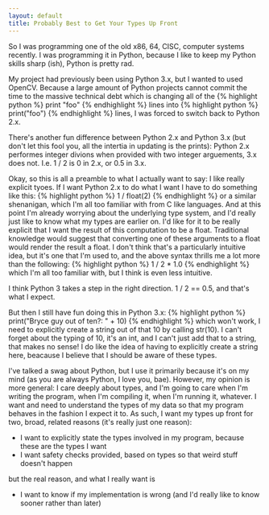 ```yaml
---
layout: default
title: Probably Best to Get Your Types Up Front
---
```


So I was programming one of the old x86, 64, CISC, computer systems recently. I was programming it in Python, because I like to keep my Python skills sharp (ish), Python is pretty rad.

My project had previously been using Python 3.x, but I wanted to used OpenCV. Because a large amount of Python projects cannot commit the time to the massive technical debt which is changing all of the
{% highlight python %}
print "foo"
{% endhighlight %}
lines into
{% highlight python %}
print("foo")
{% endhighlight %}
lines, I was forced to switch back to Python 2.x.

There's another fun difference between Python 2.x and Python 3.x (but don't let this fool you, all the intertia in updating is the prints): Python 2.x performes integer divions when provided with two integer arguements, 3.x does not. I.e. 1 / 2 is 0 in 2.x, or 0.5 in 3.x.

Okay, so this is all a preamble to what I actually want to say: I like really explicit tyoes. If I want Python 2.x to do what I want I have to do something like this:
{% highlight python %}
1 / float(2)
{% endhighlight %}
or a similar shenanigan, which I'm all too familiar with from C like languages. And at this point I'm already worrying about the underlying type system, and I'd really just like to know what my types are earlier on. I'd like for it to be really explicit that I want the result of this computation to be a float. Traditional knowledge would suggest that converting one of these arguments to a float would render the result a float. I don't think that's a particularly intuitive idea, but it's one that I'm used to, and the above syntax thrills me a lot more than the following:
{% highlight python %}
1 / 2 * 1.0
{% endhighlight %}
which I'm all too familiar with, but I think is even less intuitive.

I think Python 3 takes a step in the right direction. 1 / 2 == 0.5, and that's what I expect.

But then I still have fun doing this in Python 3.x:
{% highlight python %}
print("Bryce guy out of ten?: " + 10)
{% endhighlight %}
which won't work, I need to explicitly create a string out of that 10 by calling str(10). I can't forget about the typing of 10, it's an int, and I can't just add that to a string, that makes no sense! I do like the idea of having to explicitly create a string here, beacause I believe that I should be aware of these types.

I've talked a swag about Python, but I use it primarily because it's on my mind (as you are always Python, I love you, bae). However, my opinion is more general: I care deeply about types, and I'm going to care when I'm writing the program, when I'm compiling it, when I'm running it, whatever. I want and need to understand the types of my data so that my program behaves in the fashion I expect it to. As such, I want my types up front for two, broad, related reasons (it's really just one reason):

- I want to explicitly state the types involved in my program, because these are the types I want
- I want safety checks provided, based on types so that weird stuff doesn't happen

but the real reason, and what I really want is

- I want to know if my implementation is wrong (and I'd really like to know sooner rather than later)